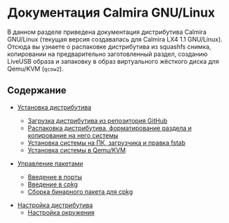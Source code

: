 # Документация Calmira GNU/Linux

В данном разделе приведена документация дистрибутива Calmira GNU/Linux (текущая версия создавалась для Calmira LX4 1.1 GNU/Linux). Отсюда вы узнаете о распаковке дистрибутива из squashfs снимка, копировании на предварительно заготовленный раздел, созданию LiveUSB образа и запаковку в образ виртуального жёсткого диска для Qemu/KVM (`qcow2`).

## Содержание

* [Установка дистрибутива](installation/README.md)
  * [Загрузка дистрибутива из репозитория GitHub](installation/download.md)
  * [Распаковка дистрибутива, форматирование раздела и копирование на него системы](installation/unpack.md)
  * [Установка системы на ПК, загрузчика и правка fstab](installation/install_sys.md)
  * [Установка системы в Qemu/KVM](installation/install_qemu.md)

* [Управление пакетами](packages/README.md)
  * [Введение в порты](packages/intro_ports.md)
  * [Введение в cpkg](packages/intro_cpkg.md)
  * [Сборка бинарного пакета для cpkg](packages/makepkg.md)

<!-- Добавить инструкцию о создании порта -->

* [Настройка дистрибутива](setup/README.md)
  * [Настройка окружения](setup/shell.md)
